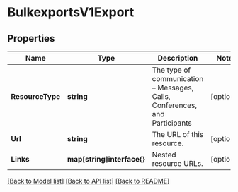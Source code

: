 # BulkexportsV1Export

## Properties

Name | Type | Description | Notes
------------ | ------------- | ------------- | -------------
**ResourceType** | **string** | The type of communication – Messages, Calls, Conferences, and Participants |[optional] 
**Url** | **string** | The URL of this resource. |[optional] 
**Links** | **map[string]interface{}** | Nested resource URLs. |[optional] 

[[Back to Model list]](../README.md#documentation-for-models) [[Back to API list]](../README.md#documentation-for-api-endpoints) [[Back to README]](../README.md)


